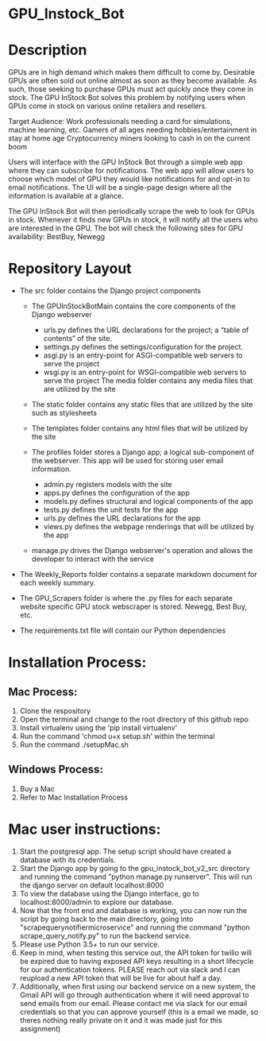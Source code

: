 # GPU_Instock_Bot

# Description
GPUs are in high demand which makes them difficult to come by. Desirable GPUs are often sold out online almost as soon as they become available. As such, those seeking to purchase GPUs must act quickly once they come in stock. The GPU InStock Bot solves this problem by notifying users when GPUs come in stock on various online retailers and resellers. 

Target Audience:
Work professionals needing a card for simulations, machine learning, etc.
Gamers of all ages needing hobbies/entertainment in stay at home age 
Cryptocurrency miners looking to cash in on the current boom

Users will interface with the GPU InStock Bot through a simple web app where they can subscribe for notifications. The web app will allow users to choose which model of GPU they would like notifications for and opt-in to email notifications. The UI will be a single-page design where all the information is available at a glance.

The GPU InStock Bot will then periodically scrape the web to look for GPUs in stock. Whenever it finds new GPUs in stock, it will notify all the users who are interested in the GPU. The bot will check the following sites for GPU availability: BestBuy, Newegg

# Repository Layout
- The src folder contains the Django project components
    - The GPUInStockBotMain contains the core components of the Django webserver
        - urls.py defines the URL declarations for the project; a “table of contents” of the site.
        - settings.py defines the settings/configuration for the project.
        - asgi.py is an entry-point for ASGI-compatible web servers to serve the project
        - wsgi.py is an entry-point for WSGI-compatible web servers to serve the project The media folder contains any media files that are utilized by the site 
      
    - The static folder contains any static files that are utilized by the site such as stylesheets 
      
    - The templates folder contains any html files that will be utilized by the site 
      
    - The profiles folder stores a Django app; a logical sub-component of the webserver. This app will be used for storing user email information.
        - admin.py registers models with the site
        - apps.py defines the configuration of the app
        - models.py defines structural and logical components of the app
        - tests.py defines the unit tests for the app
        - urls.py defines the URL declarations for the app
        - views.py defines the webpage renderings that will be utilized by the app
    - manage.py drives the Django webserver's operation and allows the developer to interact with the service
   
- The Weekly_Reports folder contains a separate markdown document for each weekly summary.

- The GPU_Scrapers folder is where the .py files for each separate website specific GPU stock webscraper is stored. Newegg, Best Buy, etc.

- The requirements.txt file will contain our Python dependencies


# Installation Process:
## Mac Process:
1. Clone the respository
2. Open the terminal and change to the root directory of this github repo
3. Install virtualenv using the 'pip install virtualenv'
4. Run the command 'chmod u+x setup.sh' within the terminal
5. Run the command ./setupMac.sh


## Windows Process:
1. Buy a Mac
2. Refer to Mac Installation Process

# Mac user instructions:
1. Start the postgresql app. The setup script should have created a database with its credentials.
2. Start the Django app by going to the gpu_instock_bot_v2_src directory and running the command "python manage.py runserver". This will run the django server on default localhost:8000
3. To view the database using the Django interface, go to localhost:8000/admin to explore our database.
4. Now that the front end and database is working, you can now run the script by going back to the main directory, going into "scrapequerynotifiermicroservice" and running the command "python scrape_query_notify.py" to run the backend service.
5. Please use Python 3.5+ to run our service. 
6. Keep in mind, when testing this service out, the API token for twilio will be expired due to having exposed API keys resulting in a short lifecycle for our authentication tokens. PLEASE reach out via slack and I can reupload a new API token that will be live for about half a day.
7. Additionally, when first using our backend service on a new system, the Gmail API will go through authentication where it will need approval to send emails from our email. Please contact me via slack for our email credentials so that you can approve yourself (this is a email we made, so theres nothing really private on it and it was made just for this assignment)
